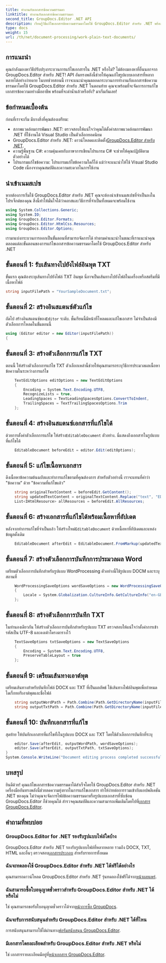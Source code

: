 ```yaml
---
title: ทำงานกับเอกสารข้อความธรรมดา
linktitle: ทำงานกับเอกสารข้อความธรรมดา
second_title: GroupDocs.Editor .NET API
description: เรียนรู้วิธีแก้ไขเอกสารข้อความธรรมดาโดยใช้ GroupDocs.Editor สำหรับ .NET พร้อมคำแนะนำทีละขั้นตอนของเรา ลดความซับซ้อนของกระบวนการแก้ไขเอกสาร .NET ของคุณ
type: docs
weight: 15
url: /th/net/document-processing/work-plain-text-documents/
---
```

## การแนะนำ
คุณกำลังมองหาวิธีปรับปรุงกระบวนการแก้ไขเอกสารใน .NET หรือไม่? ไม่ต้องมองหาที่อื่นนอกจาก GroupDocs.Editor สำหรับ .NET! API อันทรงพลังนี้ช่วยให้คุณแก้ไขรูปแบบเอกสารที่หลากหลายได้อย่างง่ายดาย ในบทช่วยสอนนี้ เราจะแนะนำคุณตลอดกระบวนการทำงานกับเอกสารข้อความธรรมดาโดยใช้ GroupDocs.Editor สำหรับ .NET ในตอนท้าย คุณจะพร้อมที่จะจัดการการแก้ไขเอกสารข้อความอย่างมืออาชีพ พร้อมที่จะดำน้ำแล้วหรือยัง? มาเริ่มกันเลย!
## ข้อกำหนดเบื้องต้น
ก่อนที่เราจะเริ่ม มีบางสิ่งที่คุณต้องเตรียม:
- สภาพแวดล้อมการพัฒนา .NET: ตรวจสอบให้แน่ใจว่าคุณได้ตั้งค่าสภาพแวดล้อมการพัฒนา .NET ที่ใช้งานได้ Visual Studio เป็นตัวเลือกยอดนิยม
-  GroupDocs.Editor สำหรับ .NET: ดาวน์โหลดและติดตั้ง[GroupDocs.Editor สำหรับ .NET](https://releases.groupdocs.com/editor/net/).
- ความรู้พื้นฐาน C#: ความคุ้นเคยกับภาษาการเขียนโปรแกรม C# จะช่วยให้คุณปฏิบัติตามตัวอย่างได้
- โปรแกรมแก้ไขข้อความ: โปรแกรมแก้ไขข้อความใดก็ได้ แม้ว่าจะแนะนำให้ใช้ Visual Studio Code เนื่องจากคุณสมบัติและความสะดวกในการใช้งาน
## นำเข้าเนมสเปซ
หากต้องการเริ่มใช้ GroupDocs.Editor สำหรับ .NET คุณจะต้องนำเข้าเนมสเปซที่จำเป็นลงในโปรเจ็กต์ของคุณ สิ่งนี้ทำให้มั่นใจได้ว่าคลาสและวิธีการที่จำเป็นทั้งหมดจะพร้อมใช้งาน
```csharp
using System.Collections.Generic;
using System.IO;
using GroupDocs.Editor.Formats;
using GroupDocs.Editor.HtmlCss.Resources;
using GroupDocs.Editor.Options;
```
เรามาแบ่งกระบวนการออกเป็นขั้นตอนที่สามารถจัดการได้ ทำตามคำแนะนำในขณะที่เราแนะนำคุณตลอดแต่ละขั้นตอนของการแก้ไขเอกสารข้อความธรรมดาโดยใช้ GroupDocs.Editor สำหรับ .NET
## ขั้นตอนที่ 1: รับเส้นทางไปยังไฟล์อินพุต TXT
ขั้นแรก คุณต้องระบุเส้นทางไปยังไฟล์ TXT อินพุต นี่อาจเป็นเส้นทางไปยังไฟล์ในเครื่องหรือสตรีมที่มีเนื้อหาไฟล์
```csharp
string inputFilePath = "YourSampleDocument.txt";
```
## ขั้นตอนที่ 2: สร้างอินสแตนซ์ตัวแก้ไข
 ถัดไป สร้างอินสแตนซ์ของ`Editor` ระดับ. ชั้นเรียนนี้มีหน้าที่โหลดและแก้ไขเอกสาร ไม่จำเป็นต้องมีตัวเลือกการโหลดในขั้นตอนนี้
```csharp
using (Editor editor = new Editor(inputFilePath))
{
```
## ขั้นตอนที่ 3: สร้างตัวเลือกการแก้ไข TXT
ตอนนี้ ให้สร้างตัวเลือกการแก้ไข TXT ตัวเลือกเหล่านี้ช่วยให้คุณสามารถระบุวิธีการประมวลผลเนื้อหาข้อความในระหว่างการแก้ไข
```csharp
    TextEditOptions editOptions = new TextEditOptions
    {
        Encoding = System.Text.Encoding.UTF8,
        RecognizeLists = true,
        LeadingSpaces = TextLeadingSpacesOptions.ConvertToIndent,
        TrailingSpaces = TextTrailingSpacesOptions.Trim
    };
```
## ขั้นตอนที่ 4: สร้างอินสแตนซ์เอกสารที่แก้ไขได้
 ด้วยการตั้งค่าตัวเลือกการแก้ไข ให้สร้าง`EditableDocument` ตัวอย่าง. นี่แสดงถึงเอกสารในรูปแบบที่แก้ไขได้
```csharp
    EditableDocument beforeEdit = editor.Edit(editOptions);
```
## ขั้นตอนที่ 5: แก้ไขเนื้อหาเอกสาร
ดึงเนื้อหาข้อความต้นฉบับและทำการแก้ไขตามที่คุณต้องการ สำหรับตัวอย่างนี้ เราจะแทนที่คำว่า "ข้อความ" ด้วย "ข้อความที่แก้ไขแล้ว"
```csharp
    string originalTextContent = beforeEdit.GetContent();
    string updatedTextContent = originalTextContent.Replace("text", "EDITED text");
    List<IHtmlResource> allResources = beforeEdit.AllResources;
```
## ขั้นตอนที่ 6: สร้างเอกสารที่แก้ไขได้พร้อมเนื้อหาที่อัปเดต
 หลังจากทำการแก้ไขที่จำเป็นแล้ว ให้สร้างใหม่`EditableDocument` ด้วยเนื้อหาที่อัปเดตและแหล่งข้อมูลดั้งเดิม
```csharp
    EditableDocument afterEdit = EditableDocument.FromMarkup(updatedTextContent, allResources);
```
## ขั้นตอนที่ 7: สร้างตัวเลือกการบันทึกการประมวลผล Word
เตรียมตัวเลือกการบันทึกสำหรับรูปแบบ WordProcessing ตัวอย่างนี้ใช้รูปแบบ DOCM และระบุสถานที่
```csharp
    WordProcessingSaveOptions wordSaveOptions = new WordProcessingSaveOptions(WordProcessingFormats.Docm)
    {
        Locale = System.Globalization.CultureInfo.GetCultureInfo("en-GB")
    };
```
## ขั้นตอนที่ 8: สร้างตัวเลือกการบันทึก TXT
ในทำนองเดียวกัน ให้สร้างตัวเลือกการบันทึกสำหรับรูปแบบ TXT ตรวจสอบให้แน่ใจว่าตั้งค่าการเข้ารหัสเป็น UTF-8 และคงเค้าโครงตารางไว้
```csharp
    TextSaveOptions txtSaveOptions = new TextSaveOptions
    {
        Encoding = System.Text.Encoding.UTF8,
        PreserveTableLayout = true
    };
```
## ขั้นตอนที่ 9: เตรียมเส้นทางเอาต์พุต
เตรียมเส้นทางสำหรับบันทึกไฟล์ DOCX และ TXT ที่เป็นผลลัพธ์ ใช้เส้นทางไฟล์อินพุตเพื่อกำหนดไดเร็กทอรีเอาต์พุตและชื่อไฟล์
```csharp
    string outputWordPath = Path.Combine(Path.GetDirectoryName(inputFilePath), Path.GetFileNameWithoutExtension(inputFilePath) + ".docm");
    string outputTxtPath = Path.Combine(Path.GetDirectoryName(inputFilePath), Path.GetFileNameWithoutExtension(inputFilePath) + ".txt");
```
## ขั้นตอนที่ 10: บันทึกเอกสารที่แก้ไข
สุดท้าย ให้บันทึกเอกสารที่แก้ไขทั้งในรูปแบบ DOCX และ TXT โดยใช้ตัวเลือกการบันทึกที่ระบุ
```csharp
    editor.Save(afterEdit, outputWordPath, wordSaveOptions);
    editor.Save(afterEdit, outputTxtPath, txtSaveOptions);
}
System.Console.WriteLine("Document editing process completed successfully!");
```
## บทสรุป
 ยินดีด้วย! คุณแก้ไขเอกสารข้อความธรรมดาได้สำเร็จโดยใช้ GroupDocs.Editor สำหรับ .NET เครื่องมืออันทรงพลังนี้ช่วยลดความยุ่งยากในการแก้ไขเอกสาร ทำให้ง่ายต่อการรวมเข้ากับแอปพลิเคชัน .NET ของคุณ ไม่ว่าคุณจะจัดการไฟล์ข้อความธรรมดาหรือรูปแบบเอกสารที่ซับซ้อน GroupDocs.Editor ก็ช่วยคุณได้ สำรวจคุณสมบัติและความสามารถเพิ่มเติมโดยไปที่[เอกสาร GroupDocs.Editor](https://reference.groupdocs.com/editor/net/).
## คำถามที่พบบ่อย
### GroupDocs.Editor for .NET รองรับรูปแบบไฟล์ใดบ้าง
 GroupDocs.Editor สำหรับ .NET รองรับรูปแบบไฟล์ที่หลากหลาย รวมถึง DOCX, TXT, HTML และอื่นๆ ตรวจสอบ[เอกสารประกอบ](https://reference.groupdocs.com/editor/net/) สำหรับรายการทั้งหมด
### ฉันจะทดลองใช้ GroupDocs.Editor สำหรับ .NET ได้ฟรีได้อย่างไร
 คุณสามารถดาวน์โหลด GroupDocs.Editor สำหรับ .NET รุ่นทดลองใช้ฟรีได้จาก[หน้าเผยแพร่](https://releases.groupdocs.com/).
### ฉันสามารถซื้อใบอนุญาตชั่วคราวสำหรับ GroupDocs.Editor สำหรับ .NET ได้หรือไม่
ใช่ คุณสามารถขอรับใบอนุญาตชั่วคราวได้จาก[หน้าการซื้อ GroupDocs](https://purchase.groupdocs.com/temporary-license/).
### ฉันจะรับการสนับสนุนสำหรับ GroupDocs.Editor สำหรับ .NET ได้ที่ไหน
 การสนับสนุนสามารถใช้ได้ผ่านทาง[ฟอรัมสนับสนุน GroupDocs.Editor](https://forum.groupdocs.com/c/editor/20).
### มีเอกสารโดยละเอียดสำหรับ GroupDocs.Editor สำหรับ .NET หรือไม่
 ใช่ เอกสารรายละเอียดมีอยู่ที่[หน้าเอกสาร GroupDocs.Editor](https://reference.groupdocs.com/editor/net/).
